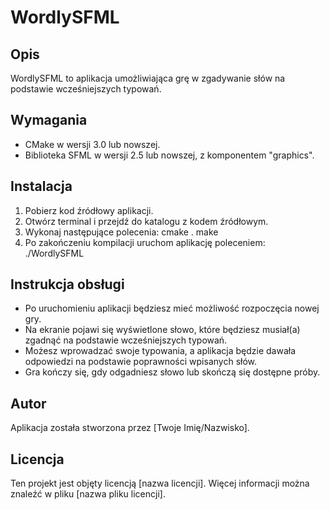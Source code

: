 # WordlySFML

## Opis
WordlySFML to aplikacja umożliwiająca grę w zgadywanie słów na podstawie wcześniejszych typowań. 

## Wymagania
- CMake w wersji 3.0 lub nowszej.
- Biblioteka SFML w wersji 2.5 lub nowszej, z komponentem "graphics".

## Instalacja
1. Pobierz kod źródłowy aplikacji.
2. Otwórz terminal i przejdź do katalogu z kodem źródłowym.
3. Wykonaj następujące polecenia:
cmake . make
4. Po zakończeniu kompilacji uruchom aplikację poleceniem:
./WordlySFML
## Instrukcja obsługi
- Po uruchomieniu aplikacji będziesz mieć możliwość rozpoczęcia nowej gry.
- Na ekranie pojawi się wyświetlone słowo, które będziesz musiał(a) zgadnąć na podstawie wcześniejszych typowań.
- Możesz wprowadzać swoje typowania, a aplikacja będzie dawała odpowiedzi na podstawie poprawności wpisanych słów.
- Gra kończy się, gdy odgadniesz słowo lub skończą się dostępne próby.
## Autor
Aplikacja została stworzona przez [Twoje Imię/Nazwisko].

## Licencja
Ten projekt jest objęty licencją [nazwa licencji]. Więcej informacji można znaleźć w pliku [nazwa pliku licencji].


